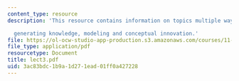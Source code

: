 ```yaml
---
content_type: resource
description: 'This resource contains information on topics multiple ways of

  generating knowledge, modeling and conceptual innovation.'
file: https://ol-ocw-studio-app-production.s3.amazonaws.com/courses/11-965-reflective-practice-an-approach-for-expanding-your-learning-frontiers-january-iap-2007/3ac83bdc1b9a1d271ead01ff0a427228_lect3.pdf
file_type: application/pdf
resourcetype: Document
title: lect3.pdf
uid: 3ac83bdc-1b9a-1d27-1ead-01ff0a427228
---
```

